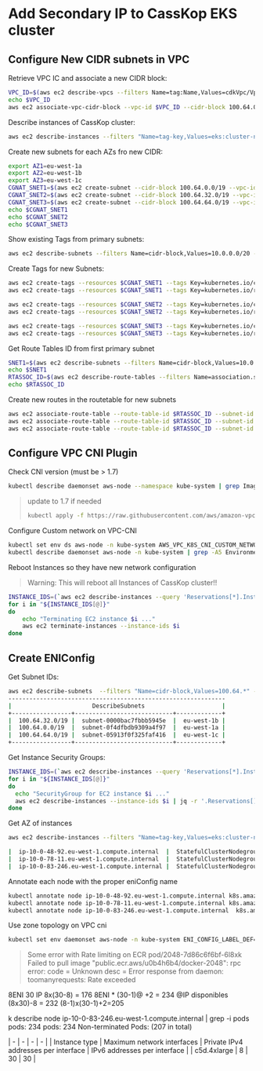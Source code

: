 # Add Secondary IP to CassKop EKS cluster

## Configure New CIDR subnets in VPC

Retrieve VPC IC and associate a new CIDR block:
```bash
VPC_ID=$(aws ec2 describe-vpcs --filters Name=tag:Name,Values=cdkVpc/Vpc | jq -r '.Vpcs[].VpcId')
echo $VPC_ID
aws ec2 associate-vpc-cidr-block --vpc-id $VPC_ID --cidr-block 100.64.0.0/16
```

Describe instances of CassKop cluster:
```bash
aws ec2 describe-instances --filters "Name=tag-key,Values=eks:cluster-name" "Name=tag-value,Values=CassKop" --query 'Reservations[*].Instances[*].[PrivateDnsName,Tags[?Key==`eks:nodegroup-name`].Value|[0],Placement.AvailabilityZone,PrivateIpAddress,PublicIpAddress]' --output table   
```

Create new subnets for each AZs fro new CIDR:
```bash
export AZ1=eu-west-1a
export AZ2=eu-west-1b
export AZ3=eu-west-1c
CGNAT_SNET1=$(aws ec2 create-subnet --cidr-block 100.64.0.0/19 --vpc-id $VPC_ID --availability-zone $AZ1 | jq -r .Subnet.SubnetId)
CGNAT_SNET2=$(aws ec2 create-subnet --cidr-block 100.64.32.0/19 --vpc-id $VPC_ID --availability-zone $AZ2 | jq -r .Subnet.SubnetId)
CGNAT_SNET3=$(aws ec2 create-subnet --cidr-block 100.64.64.0/19 --vpc-id $VPC_ID --availability-zone $AZ3 | jq -r .Subnet.SubnetId)
echo $CGNAT_SNET1
echo $CGNAT_SNET2
echo $CGNAT_SNET3
```

Show existing Tags from primary subnets:
```bash
aws ec2 describe-subnets --filters Name=cidr-block,Values=10.0.0.0/20 --output text
```

Create Tags for new Subnets:
```bash
aws ec2 create-tags --resources $CGNAT_SNET1 --tags Key=kubernetes.io/cluster/CassKop,Value=shared
aws ec2 create-tags --resources $CGNAT_SNET1 --tags Key=kubernetes.io/role/elb,Value=1

aws ec2 create-tags --resources $CGNAT_SNET2 --tags Key=kubernetes.io/cluster/CassKop,Value=shared
aws ec2 create-tags --resources $CGNAT_SNET2 --tags Key=kubernetes.io/role/elb,Value=1

aws ec2 create-tags --resources $CGNAT_SNET3 --tags Key=kubernetes.io/cluster/CassKop,Value=shared
aws ec2 create-tags --resources $CGNAT_SNET3 --tags Key=kubernetes.io/role/elb,Value=1
```

Get Route Tables ID from first primary subnet
```bash
SNET1=$(aws ec2 describe-subnets --filters Name=cidr-block,Values=10.0.0.0/20 | jq -r '.Subnets[].SubnetId' | tail -1) 
echo $SNET1
RTASSOC_ID=$(aws ec2 describe-route-tables --filters Name=association.subnet-id,Values=$SNET1 | jq -r '.RouteTables[].RouteTableId')
echo $RTASSOC_ID
```

Create new routes in the routetable for new subnets
```bash
aws ec2 associate-route-table --route-table-id $RTASSOC_ID --subnet-id $CGNAT_SNET1
aws ec2 associate-route-table --route-table-id $RTASSOC_ID --subnet-id $CGNAT_SNET2
aws ec2 associate-route-table --route-table-id $RTASSOC_ID --subnet-id $CGNAT_SNET3
```

## Configure VPC CNI Plugin

Check CNI version (must be > 1.7)
```bash
kubectl describe daemonset aws-node --namespace kube-system | grep Image | cut -d "/" -f 2
```
>update to 1.7 if needed
> ```bash
> kubectl apply -f https://raw.githubusercontent.com/aws/amazon-vpc-cni-k8s/release-1.7/config/v1.7/aws-k8s-cni.yaml
> ```

Configure Custom network on VPC-CNI
```bash
kubectl set env ds aws-node -n kube-system AWS_VPC_K8S_CNI_CUSTOM_NETWORK_CFG=true
kubectl describe daemonset aws-node -n kube-system | grep -A5 Environment
```

Reboot Instances so they have new network configuration
> Warning: This will reboot all Instances of CassKop cluster!!
```bash
INSTANCE_IDS=(`aws ec2 describe-instances --query 'Reservations[*].Instances[*].InstanceId' --filters "Name=tag-key,Values=eks:cluster-name" "Name=tag-value,Values=CassKop" --output text` )
for i in "${INSTANCE_IDS[@]}"
do
	echo "Terminating EC2 instance $i ..."
	aws ec2 terminate-instances --instance-ids $i
done
```

## Create ENIConfig 

Get Subnet IDs:
```bash
aws ec2 describe-subnets  --filters "Name=cidr-block,Values=100.64.*" --query 'Subnets[*].[CidrBlock,SubnetId,AvailabilityZone]' --output table
--------------------------------------------------------------
|                       DescribeSubnets                      |
+-----------------+----------------------------+-------------+
|  100.64.32.0/19 |  subnet-0000bac7fbbb5945e  |  eu-west-1b |
|  100.64.0.0/19  |  subnet-0f4dfbdb9309a4f97  |  eu-west-1a |
|  100.64.64.0/19 |  subnet-05913f0f325faf416  |  eu-west-1c |
+-----------------+----------------------------+-------------+
```

Get Instance Security Groups:
```bash
INSTANCE_IDS=(`aws ec2 describe-instances --query 'Reservations[*].Instances[*].InstanceId' --filters "Name=tag-key,Values=eks:cluster-name" "Name=tag-value,Values=CassKop" --output text`)
for i in "${INSTANCE_IDS[@]}"
do
  echo "SecurityGroup for EC2 instance $i ..."
  aws ec2 describe-instances --instance-ids $i | jq -r '.Reservations[].Instances[].SecurityGroups[].GroupId'
done  
```

Get AZ of instances
```bash
aws ec2 describe-instances --filters "Name=tag-key,Values=eks:cluster-name" "Name=tag-value,Values=CassKop" --query 'Reservations[*].Instances[*].[PrivateDnsName,Tags[?Key==`eks:nodegroup-name`].Value|[0],Placement.AvailabilityZone,PrivateIpAddress,PublicIpAddress]' --output table  

|  ip-10-0-48-92.eu-west-1.compute.internal  |  StatefulClusterNodegroupnod-r4dvDSN90pmU  |  eu-west-1a |  10.0.48.92  |  None |
|  ip-10-0-78-11.eu-west-1.compute.internal  |  StatefulClusterNodegroupnod-iQ6caTRh2WFA  |  eu-west-1b |  10.0.78.11  |  None |
|  ip-10-0-83-246.eu-west-1.compute.internal |  StatefulClusterNodegroupnod-kPDmp7k7cUQa  |  eu-west-1c |  10.0.83.246 |  None |
```

Annotate each node with the proper eniConfig name
```bash
kubectl annotate node ip-10-0-48-92.eu-west-1.compute.internal k8s.amazonaws.com/eniConfig=eu-west-1a --overwrite
kubectl annotate node ip-10-0-78-11.eu-west-1.compute.internal k8s.amazonaws.com/eniConfig=eu-west-1b --overwrite
kubectl annotate node ip-10-0-83-246.eu-west-1.compute.internal  k8s.amazonaws.com/eniConfig=eu-west-1c --overwrite
```

Use zone topology on VPC cni
```bash
kubectl set env daemonset aws-node -n kube-system ENI_CONFIG_LABEL_DEF=topology.kubernetes.io/zone
```

> Some error with Rate limiting on ECR
pod/2048-7d86c6f6bf-6l8xk    Failed to pull image "public.ecr.aws/u0b4h6b4/docker-2048": rpc error: code = Unknown desc = Error response from daemon: toomanyrequests: Rate exceeded


8ENI 30 IP
8x(30-8) = 176
8ENI * (30-1)@ +2 = 234 @IP disponibles
(8x30)-8 = 232
(8-1)x(30-1)+2=205

k describe node ip-10-0-83-246.eu-west-1.compute.internal | grep -i pods
  pods:                        234
  pods:                        234
Non-terminated Pods:          (207 in total)


| - | - | - | - |
| Instance type |	Maximum network interfaces |	Private IPv4 addresses per interface |	IPv6 addresses per interface |
| c5d.4xlarge 	| 8 | 30 | 30 |